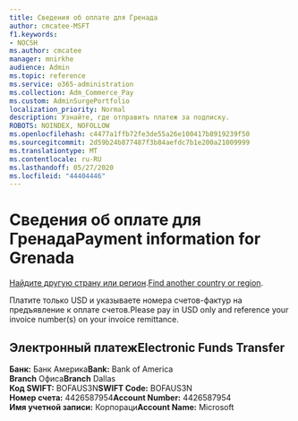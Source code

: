 ```yaml
---
title: Сведения об оплате для Гренада
author: cmcatee-MSFT
f1.keywords:
- NOCSH
ms.author: cmcatee
manager: mnirkhe
audience: Admin
ms.topic: reference
ms.service: o365-administration
ms.collection: Adm_Commerce_Pay
ms.custom: AdminSurgePortfolio
localization_priority: Normal
description: Узнайте, где отправить платеж за подписку.
ROBOTS: NOINDEX, NOFOLLOW
ms.openlocfilehash: c4477a1ffb72fe3de55a26e100417b8919239f50
ms.sourcegitcommit: 2d59b24b877487f3b84aefdc7b1e200a21009999
ms.translationtype: MT
ms.contentlocale: ru-RU
ms.lasthandoff: 05/27/2020
ms.locfileid: "44404446"
---
```

# <a name="payment-information-for-grenada"></a><span data-ttu-id="cfc06-103">Сведения об оплате для Гренада</span><span class="sxs-lookup"><span data-stu-id="cfc06-103">Payment information for Grenada</span></span>

<span data-ttu-id="cfc06-104">[Найдите другую страну или регион](../billing-and-payments/pay-for-your-subscription.md).</span><span class="sxs-lookup"><span data-stu-id="cfc06-104">[Find another country or region](../billing-and-payments/pay-for-your-subscription.md).</span></span>

<span data-ttu-id="cfc06-105">Платите только USD и указываете номера счетов-фактур на предъявление к оплате счетов.</span><span class="sxs-lookup"><span data-stu-id="cfc06-105">Please pay in USD only and reference your invoice number(s) on your invoice remittance.</span></span>

## <a name="electronic-funds-transfer"></a><span data-ttu-id="cfc06-106">Электронный платеж</span><span class="sxs-lookup"><span data-stu-id="cfc06-106">Electronic Funds Transfer</span></span>

<span data-ttu-id="cfc06-107">**Банк:** Банк Америка</span><span class="sxs-lookup"><span data-stu-id="cfc06-107">**Bank:** Bank of America</span></span>  
<span data-ttu-id="cfc06-108">**Branch** Офиса</span><span class="sxs-lookup"><span data-stu-id="cfc06-108">**Branch** Dallas</span></span>  
<span data-ttu-id="cfc06-109">**Код SWIFT:** BOFAUS3N</span><span class="sxs-lookup"><span data-stu-id="cfc06-109">**SWIFT Code:** BOFAUS3N</span></span>  
<span data-ttu-id="cfc06-110">**Номер счета:** 4426587954</span><span class="sxs-lookup"><span data-stu-id="cfc06-110">**Account Number:** 4426587954</span></span>  
<span data-ttu-id="cfc06-111">**Имя учетной записи:** Корпораци</span><span class="sxs-lookup"><span data-stu-id="cfc06-111">**Account Name:** Microsoft</span></span>  